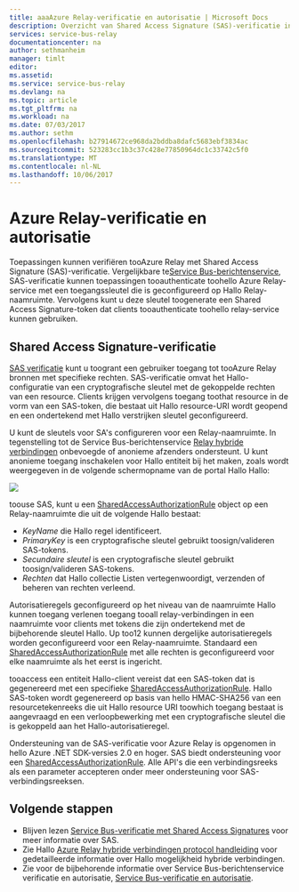 ```yaml
---
title: aaaAzure Relay-verificatie en autorisatie | Microsoft Docs
description: Overzicht van Shared Access Signature (SAS)-verificatie in Azure Relay
services: service-bus-relay
documentationcenter: na
author: sethmanheim
manager: timlt
editor: 
ms.assetid: 
ms.service: service-bus-relay
ms.devlang: na
ms.topic: article
ms.tgt_pltfrm: na
ms.workload: na
ms.date: 07/03/2017
ms.author: sethm
ms.openlocfilehash: b27914672ce968da2bddba8dafc5683ebf3834ac
ms.sourcegitcommit: 523283cc1b3c37c428e77850964dc1c33742c5f0
ms.translationtype: MT
ms.contentlocale: nl-NL
ms.lasthandoff: 10/06/2017
---
```

# <a name="azure-relay-authentication-and-authorization"></a>Azure Relay-verificatie en autorisatie
Toepassingen kunnen verifiëren tooAzure Relay met Shared Access Signature (SAS)-verificatie. Vergelijkbare te[Service Bus-berichtenservice](../service-bus-messaging/service-bus-authentication-and-authorization.md), SAS-verificatie kunnen toepassingen tooauthenticate toohello Azure Relay-service met een toegangssleutel die is geconfigureerd op Hallo Relay-naamruimte. Vervolgens kunt u deze sleutel toogenerate een Shared Access Signature-token dat clients tooauthenticate toohello relay-service kunnen gebruiken.

## <a name="shared-access-signature-authentication"></a>Shared Access Signature-verificatie
[SAS verificatie](../service-bus-messaging/service-bus-sas.md) kunt u toogrant een gebruiker toegang tot tooAzure Relay bronnen met specifieke rechten. SAS-verificatie omvat het Hallo-configuratie van een cryptografische sleutel met de gekoppelde rechten van een resource. Clients krijgen vervolgens toegang toothat resource in de vorm van een SAS-token, die bestaat uit Hallo resource-URI wordt geopend en een ondertekend met Hallo verstrijken sleutel geconfigureerd.

U kunt de sleutels voor SA's configureren voor een Relay-naamruimte. In tegenstelling tot de Service Bus-berichtenservice [Relay hybride verbindingen](relay-hybrid-connections-protocol.md) onbevoegde of anonieme afzenders ondersteunt. U kunt anonieme toegang inschakelen voor Hallo entiteit bij het maken, zoals wordt weergegeven in de volgende schermopname van de portal Hallo Hallo:

![][0]

toouse SAS, kunt u een [SharedAccessAuthorizationRule](/dotnet/api/microsoft.servicebus.messaging.sharedaccessauthorizationrule) object op een Relay-naamruimte die uit de volgende Hallo bestaat:

* *KeyName* die Hallo regel identificeert.
* *PrimaryKey* is een cryptografische sleutel gebruikt toosign/valideren SAS-tokens.
* *Secundaire sleutel* is een cryptografische sleutel gebruikt toosign/valideren SAS-tokens.
* *Rechten* dat Hallo collectie Listen vertegenwoordigt, verzenden of beheren van rechten verleend.

Autorisatieregels geconfigureerd op het niveau van de naamruimte Hallo kunnen toegang verlenen toegang tooall relay-verbindingen in een naamruimte voor clients met tokens die zijn ondertekend met de bijbehorende sleutel Hallo. Up too12 kunnen dergelijke autorisatieregels worden geconfigureerd voor een Relay-naamruimte. Standaard een [SharedAccessAuthorizationRule](/dotnet/api/microsoft.servicebus.messaging.sharedaccessauthorizationrule) met alle rechten is geconfigureerd voor elke naamruimte als het eerst is ingericht.

tooaccess een entiteit Hallo-client vereist dat een SAS-token dat is gegenereerd met een specifieke [SharedAccessAuthorizationRule](/dotnet/api/microsoft.servicebus.messaging.sharedaccessauthorizationrule). Hallo SAS-token wordt gegenereerd op basis van hello HMAC-SHA256 van een resourcetekenreeks die uit Hallo resource URI toowhich toegang bestaat is aangevraagd en een verloopbewerking met een cryptografische sleutel die is gekoppeld aan het Hallo-autorisatieregel.

Ondersteuning van de SAS-verificatie voor Azure Relay is opgenomen in hello Azure .NET SDK-versies 2.0 en hoger. SAS biedt ondersteuning voor een [SharedAccessAuthorizationRule](/dotnet/api/microsoft.servicebus.messaging.sharedaccessauthorizationrule). Alle API's die een verbindingsreeks als een parameter accepteren onder meer ondersteuning voor SAS-verbindingsreeksen.

## <a name="next-steps"></a>Volgende stappen
- Blijven lezen [Service Bus-verificatie met Shared Access Signatures](../service-bus-messaging/service-bus-sas.md) voor meer informatie over SAS.
- Zie Hallo [Azure Relay hybride verbindingen protocol handleiding](relay-hybrid-connections-protocol.md) voor gedetailleerde informatie over Hallo mogelijkheid hybride verbindingen.
- Zie voor de bijbehorende informatie over Service Bus-berichtenservice verificatie en autorisatie, [Service Bus-verificatie en autorisatie](../service-bus-messaging/service-bus-authentication-and-authorization.md). 

[0]: ./media/relay-authentication-and-authorization/hcanon.png